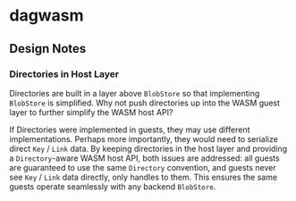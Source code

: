 # dagwasm

## Design Notes

### Directories in Host Layer

Directories are built in a layer above `BlobStore` so that implementing `BlobStore` is simplified. Why not push directories up into the WASM guest layer to further simplify the WASM host API?

If Directories were implemented in guests, they may use different implementations. Perhaps more importantly, they would need to serialize direct `Key` / `Link` data. By keeping directories in the host layer and providing a `Directory`-aware WASM host API, both issues are addressed: all guests are guaranteed to use the same `Directory` convention, and guests never see `Key` / `Link` data directly, only handles to them. This ensures the same guests operate seamlessly with any backend `BlobStore`.
